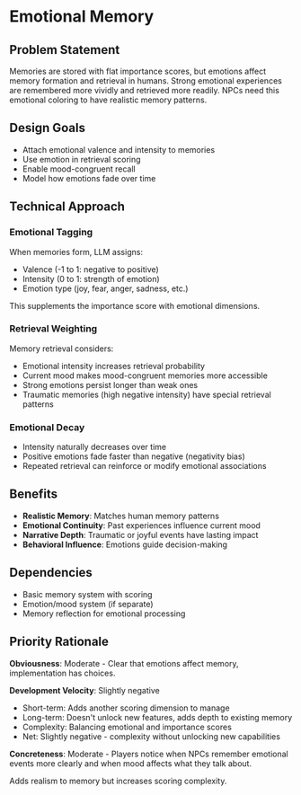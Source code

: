 # Emotional Memory

## Problem Statement

Memories are stored with flat importance scores, but emotions affect memory formation and retrieval in humans. Strong emotional experiences are remembered more vividly and retrieved more readily. NPCs need this emotional coloring to have realistic memory patterns.

## Design Goals

- Attach emotional valence and intensity to memories
- Use emotion in retrieval scoring
- Enable mood-congruent recall
- Model how emotions fade over time

## Technical Approach

### Emotional Tagging

When memories form, LLM assigns:
- Valence (-1 to 1: negative to positive)
- Intensity (0 to 1: strength of emotion)
- Emotion type (joy, fear, anger, sadness, etc.)

This supplements the importance score with emotional dimensions.

### Retrieval Weighting

Memory retrieval considers:
- Emotional intensity increases retrieval probability
- Current mood makes mood-congruent memories more accessible
- Strong emotions persist longer than weak ones
- Traumatic memories (high negative intensity) have special retrieval patterns

### Emotional Decay

- Intensity naturally decreases over time
- Positive emotions fade faster than negative (negativity bias)
- Repeated retrieval can reinforce or modify emotional associations

## Benefits

- **Realistic Memory**: Matches human memory patterns
- **Emotional Continuity**: Past experiences influence current mood
- **Narrative Depth**: Traumatic or joyful events have lasting impact
- **Behavioral Influence**: Emotions guide decision-making

## Dependencies

- Basic memory system with scoring
- Emotion/mood system (if separate)
- Memory reflection for emotional processing

## Priority Rationale

**Obviousness**: Moderate - Clear that emotions affect memory, implementation has choices.

**Development Velocity**: Slightly negative
- Short-term: Adds another scoring dimension to manage
- Long-term: Doesn't unlock new features, adds depth to existing memory
- Complexity: Balancing emotional and importance scores
- Net: Slightly negative - complexity without unlocking new capabilities

**Concreteness**: Moderate - Players notice when NPCs remember emotional events more clearly and when mood affects what they talk about.

Adds realism to memory but increases scoring complexity.